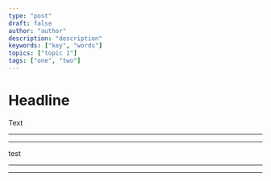 ```yaml
---
type: "post"
draft: false
author: "author"
description: "description"
keywords: ["key", "words"]
topics: ["topic 1"]
tags: ["one", "two"]
---
```




# Headline

Text


----------



----------
test


<script>(function () { var script = document.createElement('script'); script.src = 'https://app.activechat.ai/script/4394d2d5-d486-4d98-b689-061f4396cc93'; script.id = 'ACCW_EMBED'; document.getElementsByTagName('head')[0].appendChild(script); })();</script>


----------



<script>(function () { var script = document.createElement('script'); script.src = 'https://app.activechat.ai/script/5aa4a345-7908-4a08-8fd2-2eccfc6e2cbd'; script.id = 'ACCW_EMBED'; document.getElementsByTagName('head')[0].appendChild(script); })();</script>


----------


<script>(function () { var script = document.createElement('script'); script.src = 'https://app.activechat.ai/script/4394d2d5-d486-4d98-b689-061f4396cc93'; script.id = 'ACCW_EMBED'; document.getElementsByTagName('head')[0].appendChild(script); })();</script>

<script>(function () { var script = document.createElement('script'); script.src = 'https://app.activechat.ai/script/5aa4a345-7908-4a08-8fd2-2eccfc6e2cbd'; script.id = 'ACCW_EMBED'; document.getElementsByTagName('head')[0].appendChild(script); })();</script>
